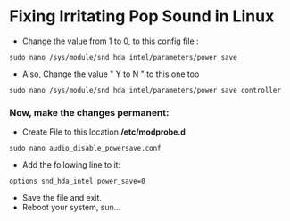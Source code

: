 # Fixing Irritating Pop Sound in Linux 


* Change the value from 1 to 0, to this config file :
```
sudo nano /sys/module/snd_hda_intel/parameters/power_save
```

* Also, Change the value " Y to N " to this one too
```
sudo nano /sys/module/snd_hda_intel/parameters/power_save_controller
```

### Now, make the changes permanent:

* Create File to this location **/etc/modprobe.d**
```
sudo nano audio_disable_powersave.conf
```
* Add the following line to it:
```
options snd_hda_intel power_save=0
```

* Save the file and exit.
* Reboot your system, sun...
